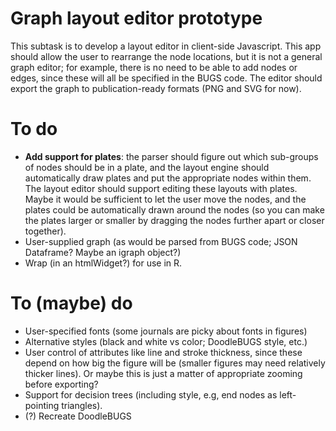 # Graph layout editor prototype

This subtask is to develop a layout editor in client-side Javascript. This app should allow the user to rearrange the node locations, but it is not a general graph editor; for example, there is no need to be able to add nodes or edges, since these will all be specified in the BUGS code.
The editor should export the graph to publication-ready formats (PNG and SVG for now).

# To do

* __Add support for plates__: the parser should figure out which sub-groups of nodes should be in a plate, and the layout engine should automatically draw plates and put the appropriate nodes within them. The layout editor should support editing these layouts with plates. Maybe it would be sufficient to let the user move the nodes, and the plates could be automatically drawn around the nodes (so you can make the plates larger or smaller by dragging the nodes further apart or closer together).
* User-supplied graph (as would be parsed from BUGS code; JSON Dataframe? Maybe an igraph object?)
* Wrap (in an htmlWidget?) for use in R.

# To (maybe) do

* User-specified fonts (some journals are picky about fonts in figures)
* Alternative styles (black and white vs color; DoodleBUGS style, etc.)
* User control of attributes like line and stroke thickness, since these depend on how big the figure will be (smaller figures may need relatively thicker lines). Or maybe this is just a matter of appropriate zooming before exporting?
* Support for decision trees (including style, e.g, end nodes as left-pointing triangles).
* (?) Recreate DoodleBUGS

